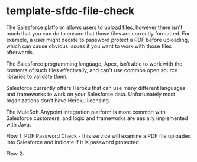 # template-sfdc-file-check

The Salesforce platform allows users to upload files, however there isn't much that you can do to ensure that those files are correctly formatted. For example, a user might decide to password protect a PDF before uploading, which can cause obvious issues if you want to work with those files afterwards.

The Salesforce programming language, Apex, isn't able to work with the contents of such files effectivally, and can't use common open source libraries to validate them.

Salesforce currently offers Heroku that can use many different languages and frameworks to work on your Salesforce data. Unfortunately most organizations don't have Heroku licensing.

The MuleSoft Anypoint integration platform is more common with Salesforce customers, and logic and frameworks are easially implemented with Java.

Flow 1: PDF Password Check - this service will examine a PDF file uploaded into Salesforce and indicate if it is password protected

Flow 2:
